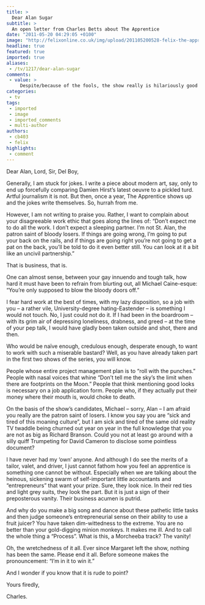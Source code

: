 ```yaml
---
title: >
  Dear Alan Sugar
subtitle: >
  An open letter from Charles Betts about The Apprentice
date: "2011-05-20 04:29:05 +0100"
image: "http://felixonline.co.uk/img/upload/201105200528-felix-the-apprentice-hopefuls-2011.jpg"
headline: true
featured: true
imported: true
aliases:
 - /tv/1217/dear-alan-sugar
comments:
 - value: >
     Despite/because of the fools, the show really is hilariously good entertainment. <br> <br>For examples of people showing excellence look at the production of the show itself, and compare it to the cheesy production (and weird 70s decor) of the Apprentice USA. Makes me proud to be British, under the good care of the BBC.
categories:
 - tv
tags:
 - imported
 - image
 - imported_comments
 - multi-author
authors:
 - cb403
 - felix
highlights:
 - comment
---
```


Dear Alan, Lord, Sir, Del Boy,

Generally, I am stuck for jokes. I write a piece about modern art, say, only to end up forcefully comparing Damien Hirst’s latest oeuvre to a pickled turd. Artful journalism it is not. But then, once a year, The Apprentice shows up and the jokes write themselves. So, hurrah from me.

However, I am not writing to praise you. Rather, I want to complain about your disagreeable work ethic that goes along the lines of: “Don’t expect me to do all the work. I don’t expect a sleeping partner. I’m not St. Alan, the patron saint of bloody losers. If things are going wrong, I’m going to put your back on the rails, and if things are going right you’re not going to get a pat on the back, you’ll be told to do it even better still. You can look at it a bit like an uncivil partnership.”

That is business, that is.

One can almost sense, between your gay innuendo and tough talk, how hard it must have been to refrain from blurting out, all Michael Caine-esque: “You’re only supposed to blow the bloody doors off.”

I fear hard work at the best of times, with my lazy disposition, so a job with you – a rather vile, University-degree hating-Eastender – is something I would not touch. No, I just could not do it. If I had been in the boardroom – with its grim air of depressing loneliness, drabness, and greed – at the time of your pep talk, I would have gladly been taken outside and shot, there and then.

Who would be naïve enough, credulous enough, desperate enough, to want to work with such a miserable bastard? Well, as you have already taken part in the first two shows of the series, you will know.

People whose entire project management plan is to “roll with the punches.” People with nasal voices that whine “Don’t tell me the sky’s the limit when there are footprints on the Moon.” People that think mentioning good looks is necessary on a job application form. People who, if they actually put their money where their mouth is, would choke to death.

On the basis of the show’s candidates, Michael – sorry, Alan – I am afraid you really are the patron saint of losers. I know you say you are “sick and tired of this moaning culture”, but I am sick and tired of the same old reality TV twaddle being churned out year on year in the full knowledge that you are not as big as Richard Branson. Could you not at least go around with a silly quiff Trumpeting for David Cameron to disclose some pointless document?

I have never had my ‘own’ anyone. And although I do see the merits of a tailor, valet, and driver, I just cannot fathom how you feel an apprentice is something one cannot be without. Especially when we are talking about the heinous, sickening swarm of self-important little accountants and “entrepreneurs” that want your prize. Sure, they look nice. In their red ties and light grey suits, they look the part. But it is just a sign of their preposterous vanity. Their business acumen is putrid.

And why do you make a big song and dance about these pathetic little tasks and then judge someone’s entrepreneurial sense on their ability to use a fruit juicer? You have taken dim-wittedness to the extreme. You are no better than your gold-digging minion monkeys. It makes me ill. And to call the whole thing a “Process”. What is this, a Morcheeba track? The vanity!

Oh, the wretchedness of it all. Ever since Margaret left the show, nothing has been the same. Please end it all. Before someone makes the pronouncement: “I’m in it to win it.”

And I wonder if you know that it is rude to point?

Yours firedly,

Charles.
